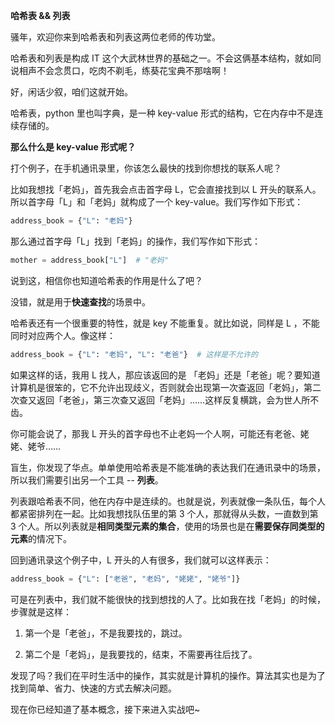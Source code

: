 **哈希表 && 列表**

骚年，欢迎你来到哈希表和列表这两位老师的传功堂。

哈希表和列表是构成 IT 这个大武林世界的基础之一。不会这俩基本结构，就如同说相声不会念贯口，吃肉不剃毛，练葵花宝典不那啥啊！

好，闲话少叙，咱们这就开始。

哈希表，python 里也叫字典，是一种 key-value 形式的结构，它在内存中不是连续存储的。

**那么什么是 key-value 形式呢？**

打个例子，在手机通讯录里，你该怎么最快的找到你想找的联系人呢？

比如我想找「老妈」，首先我会点击首字母 L，它会直接找到以 L 开头的联系人。所以首字母「L」和「老妈」就构成了一个 key-value。我们写作如下形式：

```python
address_book = {"L": "老妈"}
```

那么通过首字母「L」找到「老妈」的操作，我们写作如下形式：

```python
mother = address_book["L"]  # "老妈"
```

说到这，相信你也知道哈希表的作用是什么了吧？

没错，就是用于**快速查找**的场景中。

哈希表还有一个很重要的特性，就是 key 不能重复。就比如说，同样是 L ，不能同时对应两个人。像这样：

```python
address_book = {"L": "老妈", "L": "老爸"}  # 这样是不允许的
```

如果这样的话，我用 L 找人，那应该返回的是 「老妈」还是「老爸」呢？要知道计算机是很笨的，它不允许出现歧义，否则就会出现第一次查返回「老妈」，第二次查又返回「老爸」，第三次查又返回「老妈」……这样反复横跳，会为世人所不齿。

你可能会说了，那我 L 开头的首字母也不止老妈一个人啊，可能还有老爸、姥姥、姥爷……

盲生，你发现了华点。单单使用哈希表是不能准确的表达我们在通讯录中的场景，所以我们需要引出另一个工具 -- **列表**。

列表跟哈希表不同，他在内存中是连续的。也就是说，列表就像一条队伍，每个人都紧密排列在一起。比如我想找队伍里的第 3 个人，那就得从头数，一直数到第 3 个人。所以列表就是**相同类型元素的集合**，使用的场景也是在**需要保存同类型的元素**的情况下。

回到通讯录这个例子中，L 开头的人有很多，我们就可以这样表示：

```python
address_book = {"L": ["老爸", "老妈", "姥姥", "姥爷"]}
```

可是在列表中，我们就不能很快的找到想找的人了。比如我在找「老妈」的时候，步骤就是这样：

1. 第一个是「老爸」，不是我要找的，跳过。

2. 第二个是「老妈」，是我要找的，结束，不需要再往后找了。

发现了吗？我们在平时生活中的操作，其实就是计算机的操作。算法其实也是为了找到简单、省力、快速的方式去解决问题。

现在你已经知道了基本概念，接下来进入实战吧~
